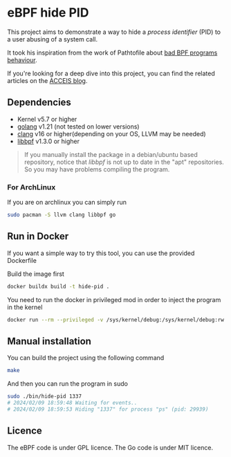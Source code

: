 # eBPF hide PID

This project aims to demonstrate a way to hide a _process identifier_ (PID) to a user abusing of a system call.

It took his inspiration from the work of Pathtofile about [bad BPF programs behaviour](https://github.com/pathtofile/bad-bpf).

If you're looking for a deep dive into this project, you can find the related articles on the [ACCEIS blog](https://www.acceis.fr/ressources/).

## Dependencies

- Kernel v5.7 or higher
- [golang](https://go.dev/doc/install) v1.21 (not tested on lower versions)
- [clang](https://clang.llvm.org/) v16 or higher(depending on your OS, LLVM may be needed)
- [libbpf](https://github.com/libbpf/libbpf) v1.3.0 or higher

> If you manually install the package in a debian/ubuntu based repository, notice that _libbpf_ is not up to date in the "apt" repositories. So you may have problems compiling the program.

### For ArchLinux

If you are on archlinux you can simply run

```bash
sudo pacman -S llvm clang libbpf go
```

## Run in Docker

If you want a simple way to try this tool, you can use the provided Dockerfile

Build the image first

```bash
docker buildx build -t hide-pid .
```

You need to run the docker in privileged mod in order to inject the program in the kernel

```bash
docker run --rm --privileged -v /sys/kernel/debug:/sys/kernel/debug:rw hide-pid <PID|DIR>
```

## Manual installation

You can build the project using the following command

```bash
make
```

And then you can run the program in sudo

```bash
sudo ./bin/hide-pid 1337
# 2024/02/09 18:59:48 Waiting for events..
# 2024/02/09 18:59:53 Hiding "1337" for process "ps" (pid: 29939)
```

## Licence

The eBPF code is under GPL licence.
The Go code is under MIT licence.
